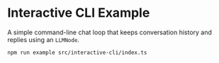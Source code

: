 # Interactive CLI Example

A simple command-line chat loop that keeps conversation history and replies using an `LLMNode`.

```bash
npm run example src/interactive-cli/index.ts
```
